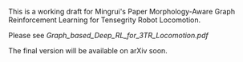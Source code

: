 This is a working draft for Mingrui's Paper Morphology-Aware Graph Reinforcement Learning for Tensegrity Robot Locomotion. 

Please see *Graph_based_Deep_RL_for_3TR_Locomotion.pdf* 

The final version will be available on arXiv soon.
